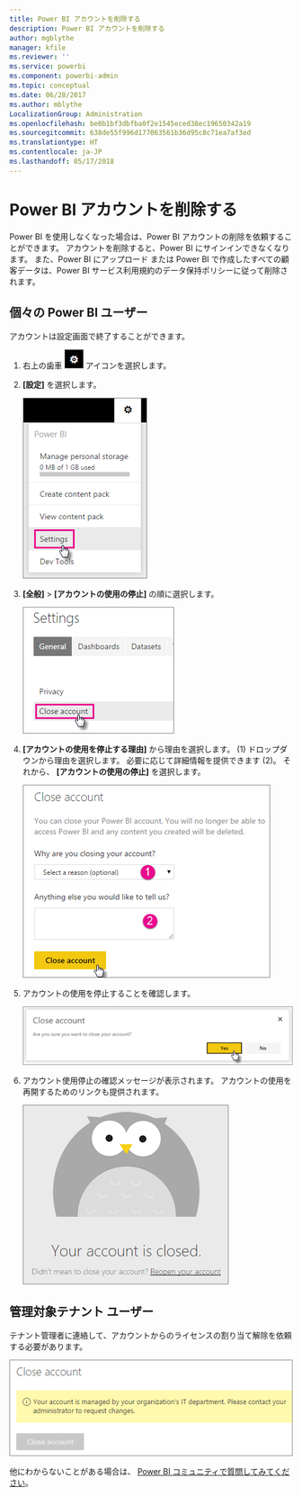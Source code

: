 ```yaml
---
title: Power BI アカウントを削除する
description: Power BI アカウントを削除する
author: mgblythe
manager: kfile
ms.reviewer: ''
ms.service: powerbi
ms.component: powerbi-admin
ms.topic: conceptual
ms.date: 06/28/2017
ms.author: mblythe
LocalizationGroup: Administration
ms.openlocfilehash: be0b1bf3dbfba0f2e1545eced38ec19650342a19
ms.sourcegitcommit: 638de55f996d177063561b36d95c8c71ea7af3ed
ms.translationtype: HT
ms.contentlocale: ja-JP
ms.lasthandoff: 05/17/2018
---
```

# <a name="closing-your-power-bi-account"></a>Power BI アカウントを削除する
Power BI を使用しなくなった場合は、Power BI アカウントの削除を依頼することができます。  アカウントを削除すると、Power BI にサインインできなくなります。  また、Power BI にアップロード または Power BI で作成したすべての顧客データは、Power BI サービス利用規約のデータ保持ポリシーに従って削除されます。

## <a name="individual-power-bi-users"></a>個々の Power BI ユーザー
アカウントは設定画面で終了することができます。

1. 右上の歯車 ![](media/service-admin-closing-your-account/gear.png) アイコンを選択します。
2. **[設定]** を選択します。
   
    ![](media/service-admin-closing-your-account/closeaccount-settings.png)
3. **[全般]** > **[アカウントの使用の停止]** の順に選択します。
   
    ![](media/service-admin-closing-your-account/closeaccount-settings2.png)
4. **[アカウントの使用を停止する理由]** から理由を選択します。 (1) ドロップダウンから理由を選択します。  必要に応じて詳細情報を提供できます (2)。 それから、 **[アカウントの使用の停止]** を選択します。
   
    ![](media/service-admin-closing-your-account/closeaccount-settings3.png)
5. アカウントの使用を停止することを確認します。
   
    ![](media/service-admin-closing-your-account/closeaccount-settings4.png)
6. アカウント使用停止の確認メッセージが表示されます。 アカウントの使用を再開するためのリンクも提供されます。
   
    ![](media/service-admin-closing-your-account/closeaccount-settings5.png)

## <a name="managed-tenant-users"></a>管理対象テナント ユーザー
テナント管理者に連絡して、アカウントからのライセンスの割り当て解除を依頼する必要があります。

![](media/service-admin-closing-your-account/closeaccountmanaged.png)

他にわからないことがある場合は、 [Power BI コミュニティで質問してみてください](http://community.powerbi.com/)。

